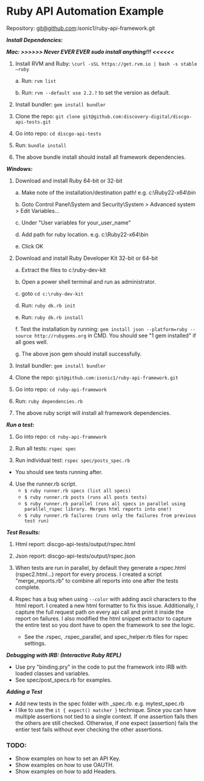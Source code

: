 # Ruby API Automation Example

Repository: git@github.com:isonic1/ruby-api-framework.git

***Install Dependencies:***

***Mac: >>>>>> Never EVER EVER sudo install anything!!! <<<<<<***

1. Install RVM and Ruby: ```\curl -sSL https://get.rvm.io | bash -s stable –ruby```

	a. Run: ```rvm list```

	b. Run: ```rvm --default use 2.2.?``` to set the version as default.

2. Install bundler: ```gem install bundler```

3. Clone the repo: ```git clone git@github.com:discovery-digital/discgo-api-tests.git```

4. Go into repo: ```cd discgo-api-tests```

5. Run: ```bundle install```

6. The above bundle install should install all framework dependencies.

***Windows:*** 

1. Download and install Ruby 64-bit or 32-bit

	a. Make note of the installation/destination path! e.g. c:\Ruby22-x64\bin

	b. Goto Control Panel\System and Security\System > Advanced system > Edit Variables...

	c. Under "User variables for your_user_name"

	d. Add path for ruby location. e.g. c:\Ruby22-x64\bin
	
	e. Click OK 

2. Download and install Ruby Developer Kit 32-bit or 64-bit

	a. Extract the files to c:\ruby-dev-kit

	b. Open a power shell terminal and run as administrator.

	c. goto ```cd c:\ruby-dev-kit```

	d. Run: ```ruby dk.rb init```

	e. Run: ```ruby dk.rb install```
	
	f. Test the installation by running: ```gem install json --platform=ruby --source http://rubygems.org``` in CMD. You should see "1 gem installed" if all goes well.
       
	g. The above json gem should install successfully.

3. Install bundler: ```gem install bundler``` 

4. Clone the repo: ```git@github.com:isonic1/ruby-api-framework.git```

5. Go into repo: ```cd ruby-api-framework```

6. Run: ```ruby dependencies.rb```

7. The above ruby script will install all framework dependencies.

***Run a test:***

1. Go into repo: ```cd ruby-api-framework```

2. Run all tests: ```rspec spec```

3. Run individual test: ```rspec spec/posts_spec.rb```

* You should see tests running after.

4. Use the runner.rb script.
    * `$ ruby runner.rb specs (list all specs)`
    * `$ ruby runner.rb posts (runs all posts tests)`
    * `$ ruby runner.rb parallel (runs all specs in parallel using parallel_rspec library. Merges html reports into one!)`
    * `$ ruby runner.rb failures (runs only the failures from previous test run)`

***Test Results:***

1. Html report: discgo-api-tests/output/rspec.html

2. Json report: discgo-api-tests/output/rspec.json

3. When tests are run in parallel, by default they generate a rspec.html (rspec2.html...) report for every process. I created a script "merge_reports.rb" to combine all reports into one after the tests complete.

4. Rspec has a bug when using `--color` with adding ascii characters to the html report. I created a new html formatter to fix this issue. Additionally, I capture the full request path on every api call and print it inside the report on failures. I also modified the html snippet extractor to capture the entire test so you dont have to open the framework to see the logic.
    * See the .rspec, .rspec_parallel, and spec_helper.rb files for rspec settings.
    
***Debugging with IRB: (Interactive Ruby REPL)***

* Use pry "binding.pry" in the code to put the framework into IRB with loaded classes and variables. 
* See spec/post_specs.rb for examples.

***Adding a Test***

* Add new tests in the spec folder with _spec.rb. e.g. mytest_spec.rb
* I like to use the `it { expect() matcher }` technique. Since you can have multiple assertions not tied to a single context. If one assertion fails then the others are still checked. Otherwise, if one expect (assertion) fails the entier test fails without ever checking the other assertions. 

### TODO:
* Show examples on how to set an API Key.
* Show examples on how to use OAUTH.
* Show examples on how to add Headers.
